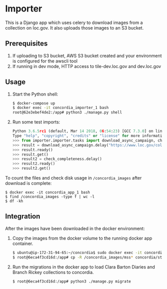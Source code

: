 # Importer

This is a Django app which uses celery to download images from a
collection on loc.gov. It also uploads those images to an S3 bucket.

## Prerequisites

1. If uploading to S3 bucket, AWS S3 bucket created and your environment is configured for the awscli tool
1. If running in dev mode, HTTP access to tile-dev.loc.gov and dev.loc.gov

## Usage

1. Start the Python shell:

    ```bash
    $ docker-compose up
    $ docker exec -it concordia_importer_1 bash
    root@62e3ebef4de2:/app# python3 ./manage.py shell
    ```

1. Run some test imports:

    ```Python console
    Python 3.6.5rc1 (default, Mar 14 2018, 06:54:23) [GCC 7.3.0] on linux
    Type "help", "copyright", "credits" or "license" for more information.
    >>> from importer.importer.tasks import download_async_campaign, check_completeness
    >>> result = download_async_campaign.delay("https://www.loc.gov/collections/clara-barton-papers/?fa=partof:clara+barton+papers:++diaries+and+journals,+1849-1911")
    >>> result.ready()
    >>> result.get()
    >>> result2 = check_completeness.delay()
    >>> result2.ready()
    >>> result2.get()
    ```

To count the files and check disk usage in `/concordia_images` after download is
complete:

```console
$ docker exec -it concordia_app_1 bash
$ find /concordia_images -type f | wc -l
$ df -kh
```

## Integration

After the images have been downloaded in the docker environment:

1. Copy the images from the docker volume to the running docker app container.

    ```bash
    $ ubuntu@ip-172-31-94-65:~/concordia$ sudo docker exec -it concordia_app_1 bash
    $ root@6eca4f3cd16d:/app# cp -R /concordia_images/mss* concordia/static/img/
    ```

1. Run the migrations in the docker app to load Clara Barton Diaries and Branch
   Rickey collections to concordia.

    ```bash
    $ root@6eca4f3cd16d:/app# python3 ./manage.py migrate
    ```
